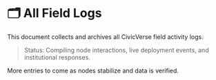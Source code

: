 # 🗂️ All Field Logs

This document collects and archives all CivicVerse field activity logs.

> Status: Compiling node interactions, live deployment events, and institutional responses.

More entries to come as nodes stabilize and data is verified.
